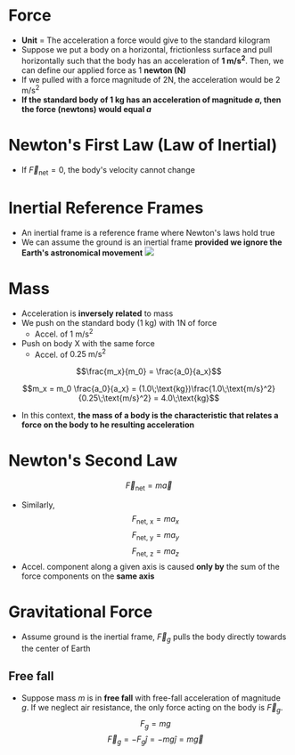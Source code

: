 # Force
- **Unit** = The acceleration a force would give to the standard kilogram
- Suppose we put a body on a horizontal, frictionless surface and pull horizontally such that the body has an acceleration of **1 $\text{m/s}^2$**. Then, we can define our applied force as 1 **newton (N)**
- If we pulled with a force magnitude of 2N, the acceleration would be 2 $\text{m/s}^2$
- **If the standard body of 1 kg has an acceleration of magnitude $a$, then the force (newtons) would equal $a$**

# Newton's First Law (Law of Inertial)
- If $\vec{F}_\text{net} = 0$, the body's velocity cannot change

# Inertial Reference Frames
- An inertial frame is a reference frame where Newton's laws hold true
- We can assume the ground is an inertial frame **provided we ignore the Earth's astronomical movement**
![](Pasted%20image%2020230630160153.png)


# Mass
- Acceleration is **inversely related** to mass
- We push on the standard body (1 kg) with 1N of force
	- Accel. of 1 $\text{m/s}^2$
- Push on body X with the same force
	- Accel. of $0.25\; \text{m/s}^2$

$$\frac{m_x}{m_0} = \frac{a_0}{a_x}$$

$$m_x = m_0 \frac{a_0}{a_x} = (1.0\;\text{kg})\frac{1.0\;\text{m/s}^2}{0.25\;\text{m/s}^2} = 4.0\;\text{kg}$$
- In this context, **the mass of a body is the characteristic that relates a force on the body to he resulting acceleration**


# Newton's Second Law
$$\vec{F}_{\text{net}} = m\vec{a}$$
- Similarly,
$$F_{\text{net, x}} = ma_x$$
$$F_{\text{net, y}} = ma_y$$
$$F_{\text{net, z}} = ma_z$$
- Accel. component along a given axis is caused **only by** the sum of the force components on the **same axis**

# Gravitational Force
- Assume ground is the inertial frame, $\vec{F}_g$ pulls the body directly towards the center of Earth
## Free fall
- Suppose mass $m$ is in **free fall** with free-fall acceleration of magnitude $g$. If we neglect air resistance, the only force acting on the body is $\vec{F}_g$.
$$F_g = mg$$
$$\vec{F}_g = -F_g\hat{j} = -mg\hat{j} = m\vec{g}$$

